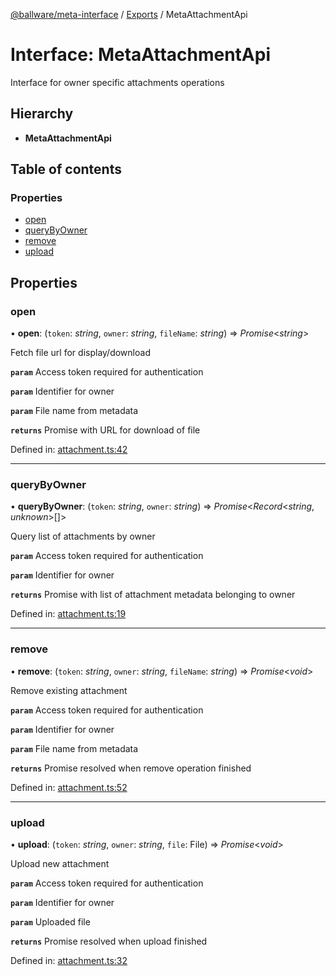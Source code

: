 [@ballware/meta-interface](../README.md) / [Exports](../modules.md) / MetaAttachmentApi

# Interface: MetaAttachmentApi

Interface for owner specific attachments operations

## Hierarchy

* **MetaAttachmentApi**

## Table of contents

### Properties

- [open](metaattachmentapi.md#open)
- [queryByOwner](metaattachmentapi.md#querybyowner)
- [remove](metaattachmentapi.md#remove)
- [upload](metaattachmentapi.md#upload)

## Properties

### open

• **open**: (`token`: *string*, `owner`: *string*, `fileName`: *string*) => *Promise*<*string*\>

Fetch file url for display/download

**`param`** Access token required for authentication

**`param`** Identifier for owner

**`param`** File name from metadata

**`returns`** Promise with URL for download of file

Defined in: [attachment.ts:42](https://github.com/frankball/ballware-meta-interface/blob/157bdb2/src/attachment.ts#L42)

___

### queryByOwner

• **queryByOwner**: (`token`: *string*, `owner`: *string*) => *Promise*<*Record*<*string*, *unknown*\>[]\>

Query list of attachments by owner

**`param`** Access token required for authentication

**`param`** Identifier for owner

**`returns`** Promise with list of attachment metadata belonging to owner

Defined in: [attachment.ts:19](https://github.com/frankball/ballware-meta-interface/blob/157bdb2/src/attachment.ts#L19)

___

### remove

• **remove**: (`token`: *string*, `owner`: *string*, `fileName`: *string*) => *Promise*<*void*\>

Remove existing attachment

**`param`** Access token required for authentication

**`param`** Identifier for owner

**`param`** File name from metadata

**`returns`** Promise resolved when remove operation finished

Defined in: [attachment.ts:52](https://github.com/frankball/ballware-meta-interface/blob/157bdb2/src/attachment.ts#L52)

___

### upload

• **upload**: (`token`: *string*, `owner`: *string*, `file`: File) => *Promise*<*void*\>

Upload new attachment

**`param`** Access token required for authentication

**`param`** Identifier for owner

**`param`** Uploaded file

**`returns`** Promise resolved when upload finished

Defined in: [attachment.ts:32](https://github.com/frankball/ballware-meta-interface/blob/157bdb2/src/attachment.ts#L32)
